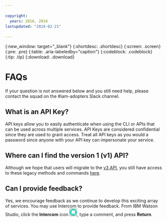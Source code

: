 ```yaml
---

copyright:
  years: 2016, 2018
lastupdated: "2018-02-21"

---
```


{:new_window: target="_blank"}
{:shortdesc: .shortdesc}
{:screen: .screen}
{:pre: .pre}
{:table: .aria-labeledby="caption"}
{:codeblock: .codeblock}
{:tip: .tip}
{:download: .download}

# FAQs

If your question is not answered below and you still need help, please contact the squad on the #iam-adopters Slack channel.

## What is an API Key?

API keys allow you to easily authenticate when using the CLI or APIs that can be used across multiple services. API Keys are considered confidential since they are used to grant access. Treat all API keys as you would a password since anyone with your API key can impersonate your service. 

## Where can I find the version 1 (v1) API?

Although we hope that users will migrate to the [v3 API](http://watson-ml-api.mybluemix.net/), you still have access to these legacy methods and commands [here](pm_service_api_spss.html#rest-api).

## Can I provide feedback?

Yes, we encourage feedback as we continue to develop this exciting array of services. You may use Intercom to provide feedback. From IBM Watson Studio, click the **Intercom** icon <img src="images/intercom.png" alt="Intercom icon" width="24">, type a comment, and press **Return**.